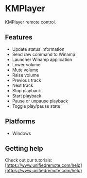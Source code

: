 # KMPlayer
KMPlayer remote control.

## Features
*  Update status information
*  Send raw command to Winamp
*  Launcher Winamp application
*  Lower volume
*  Mute volume
*  Raise volume
*  Previous track
*  Next track
*  Stop playback
*  Start playback
*  Pause or unpause playback
*  Toggle play/pause state

## Platforms
* Windows

## Getting help
Check out our tutorials: <br>
[https://www.unifiedremote.com/help](https://www.unifiedremote.com/help)
